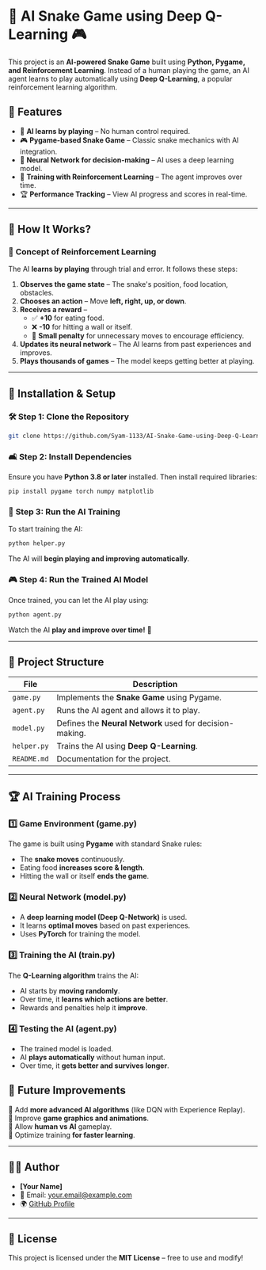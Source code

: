# 🐍 AI Snake Game using Deep Q-Learning 🎮  

This project is an **AI-powered Snake Game** built using **Python, Pygame, and Reinforcement Learning**. Instead of a human playing the game, an AI agent learns to play automatically using **Deep Q-Learning**, a popular reinforcement learning algorithm.

## 🚀 Features  
- 🧠 **AI learns by playing** – No human control required.  
- 🎮 **Pygame-based Snake Game** – Classic snake mechanics with AI integration.  
- 🤖 **Neural Network for decision-making** – AI uses a deep learning model.  
- 🌈 **Training with Reinforcement Learning** – The agent improves over time.  
- 🏆 **Performance Tracking** – View AI progress and scores in real-time.  

---

## 📌 **How It Works?**  

### 🎯 **Concept of Reinforcement Learning**  
The AI **learns by playing** through trial and error. It follows these steps:  

1. **Observes the game state** – The snake's position, food location, obstacles.  
2. **Chooses an action** – Move **left, right, up, or down**.  
3. **Receives a reward** –  
   - ✅ **+10** for eating food.  
   - ❌ **-10** for hitting a wall or itself.  
   - 🔄 **Small penalty** for unnecessary moves to encourage efficiency.  
4. **Updates its neural network** – The AI learns from past experiences and improves.  
5. **Plays thousands of games** – The model keeps getting better at playing.  

---

## 🏰 **Installation & Setup**  

### 🛠 **Step 1: Clone the Repository**  
```sh
git clone https://github.com/Syam-1133/AI-Snake-Game-using-Deep-Q-Learning
```

### 🛋 **Step 2: Install Dependencies**  
Ensure you have **Python 3.8 or later** installed. Then install required libraries:  
```sh
pip install pygame torch numpy matplotlib
```

### 🚀 **Step 3: Run the AI Training**  
To start training the AI:  
```sh
python helper.py
```
The AI will **begin playing and improving automatically**.  

### 🎮 **Step 4: Run the Trained AI Model**  
Once trained, you can let the AI play using:  
```sh
python agent.py
```
Watch the AI **play and improve over time!** 🎉  

---

## 📁 **Project Structure**  

| File          | Description |
|--------------|------------|
| `game.py`    | Implements the **Snake Game** using Pygame. |
| `agent.py`   | Runs the AI agent and allows it to play. |
| `model.py`   | Defines the **Neural Network** used for decision-making. |
| `helper.py`   | Trains the AI using **Deep Q-Learning**. |
| `README.md`  | Documentation for the project. |

---

## 🏆 **AI Training Process**  

### 1️⃣ **Game Environment (game.py)**  
The game is built using **Pygame** with standard Snake rules:  
- The **snake moves** continuously.  
- Eating food **increases score & length**.  
- Hitting the wall or itself **ends the game**.  

### 2️⃣ **Neural Network (model.py)**  
- A **deep learning model (Deep Q-Network)** is used.  
- It learns **optimal moves** based on past experiences.  
- Uses **PyTorch** for training the model.  

### 3️⃣ **Training the AI (train.py)**  
The **Q-Learning algorithm** trains the AI:  
- AI starts by **moving randomly**.  
- Over time, it **learns which actions are better**.  
- Rewards and penalties help it **improve**.  

### 4️⃣ **Testing the AI (agent.py)**  
- The trained model is loaded.  
- AI **plays automatically** without human input.  
- Over time, it **gets better and survives longer**.  



## 🚀 **Future Improvements**  
🔹 Add **more advanced AI algorithms** (like DQN with Experience Replay).  
🔹 Improve **game graphics and animations**.  
🔹 Allow **human vs AI** gameplay.  
🔹 Optimize training **for faster learning**.  

---

## 👨‍💻 **Author**  
- **[Your Name]**  
- 📧 Email: your.email@example.com  
- 🌍 [GitHub Profile](https://github.com/Syam-1133)  

---

## 📜 **License**  
This project is licensed under the **MIT License** – free to use and modify!  


